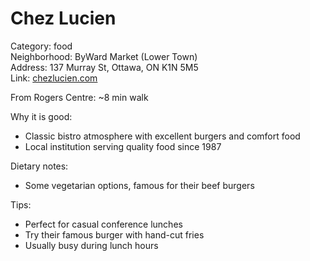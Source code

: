 # Chez Lucien

Category: food  
Neighborhood: ByWard Market (Lower Town)  
Address: 137 Murray St, Ottawa, ON K1N 5M5  
Link: [chezlucien.com](https://chezlucien.com)  

From Rogers Centre: ~8 min walk

Why it is good:  
- Classic bistro atmosphere with excellent burgers and comfort food  
- Local institution serving quality food since 1987  

Dietary notes:  
- Some vegetarian options, famous for their beef burgers  

Tips:  
- Perfect for casual conference lunches  
- Try their famous burger with hand-cut fries  
- Usually busy during lunch hours